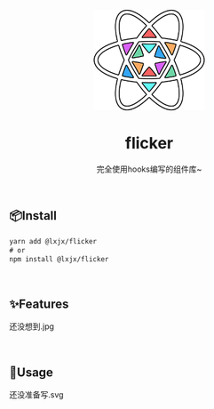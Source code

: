<p align="center">
<img src="./public/logo.png" width="200" alt="ZERO" />
</p>

<h1 align="center">flicker</h1>
<p align="center">完全使用hooks编写的组件库~</p>

<br>

## 📦Install
```shell
yarn add @lxjx/flicker
# or
npm install @lxjx/flicker
```

<br>

## ✨Features
还没想到.jpg


<br>

## 🍭Usage
还没准备写.svg